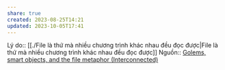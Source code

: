```yaml
---
share: true
created: 2023-08-25T14:21
updated: 2023-10-05T17:41
---
```

Lý do:: [[./File là thứ mà nhiều chương trình khác nhau đều đọc được|File là thứ mà nhiều chương trình khác nhau đều đọc được]]
Nguồn:: [Golems, smart objects, and the file metaphor (Interconnected)](https://interconnected.org/home/2021/02/01/golems)
